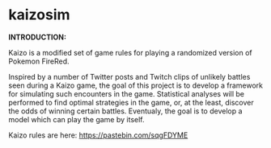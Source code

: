 # kaizosim

**INTRODUCTION:**

Kaizo is a modified set of game rules for playing a randomized version of Pokemon FireRed.

Inspired by a number of Twitter posts and Twitch clips of unlikely battles seen during a Kaizo game, the goal of this project is to develop a framework for simulating such encounters in the game. Statistical analyses will be performed to find optimal strategies in the game, or, at the least, discover the odds of winning certain battles. Eventualy, the goal is to develop a model which can play the game by itself.

Kaizo rules are here: https://pastebin.com/sqgFDYME


